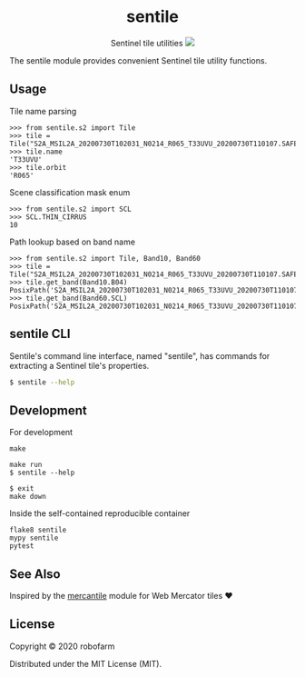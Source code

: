 <h1 align='center'>sentile</h1>

<p align=center>
  Sentinel tile utilities
  <img src="assets/sentile.png" />
</p>

The sentile module provides convenient Sentinel tile utility functions.


## Usage

Tile name parsing

```python3
>>> from sentile.s2 import Tile
>>> tile = Tile("S2A_MSIL2A_20200730T102031_N0214_R065_T33UVU_20200730T110107.SAFE")
>>> tile.name
'T33UVU'
>>> tile.orbit
'R065'
```

Scene classification mask enum

```python3
>>> from sentile.s2 import SCL
>>> SCL.THIN_CIRRUS
10
```

Path lookup based on band name

```python3
>>> from sentile.s2 import Tile, Band10, Band60
>>> tile = Tile("S2A_MSIL2A_20200730T102031_N0214_R065_T33UVU_20200730T110107.SAFE")
>>> tile.get_band(Band10.B04)
PosixPath('S2A_MSIL2A_20200730T102031_N0214_R065_T33UVU_20200730T110107.SAFE/GRANULE/L2A_T33UVU_A026660_20200730T102528/IMG_DATA/R10m/T33UVU_20200730T102031_B04_10m.jp2')
>>> tile.get_band(Band60.SCL)
PosixPath('S2A_MSIL2A_20200730T102031_N0214_R065_T33UVU_20200730T110107.SAFE/GRANULE/L2A_T33UVU_A026660_20200730T102528/IMG_DATA/R60m/T33UVU_20200730T102031_SCL_60m.jp2')
```


## sentile CLI

Sentile's command line interface, named "sentile", has commands for extracting a Sentinel tile's properties.

```bash
$ sentile --help
```


## Development

For development

    make

    make run
    $ sentile --help

    $ exit
    make down

Inside the self-contained reproducible container

    flake8 sentile
    mypy sentile
    pytest


## See Also

Inspired by the [mercantile](https://github.com/mapbox/mercantile) module for Web Mercator tiles ❤️


## License

Copyright © 2020 robofarm

Distributed under the MIT License (MIT).

